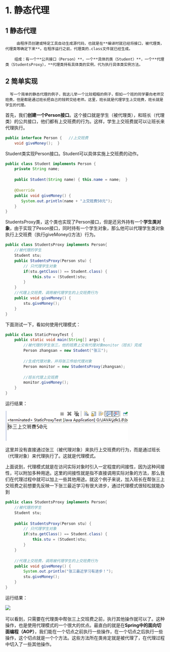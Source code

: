 # 1. 静态代理

## 1 **静态代理**

         由程序员创建或特定工具自动生成源代码，也就是在**编译时就已经将接口，被代理类，代理类等确定下来**。在程序运行之前，代理类的.class文件就已经生成。

        组成：有一个**公共接口（Person）**，一个**具体的类（Student）**，一个**代理类（StudentsProxy），**代理类持有具体类的实例，代为执行具体类实例方法。

## **2 简单实现**

      写一个简单的静态代理的例子，我这儿举一个比较粗糙的例子，假如一个班的同学要向老师交班费，但是都是通过班长把自己的钱转交给老师。这里，班长就是代理学生上交班费，班长就是学生的代理。

首先，我们**创建一个Person接口**。这个接口就是学生（被代理类），和班长（代理类）的公共接口，他们都有上交班费的行为。这样，学生上交班费就可以让班长来代理执行。

```java
public interface Person {   //上交班费
    void giveMoney();  }
```

Student类实现Person接口。Student可以具体实施上交班费的动作。

```java
public class Student implements Person {
    private String name;
    
    public Student(String name) { this.name = name;  }
    
    @Override
    public void giveMoney() {
       System.out.println(name + "上交班费50元");
    }
}
```

StudentsProxy类，这个类也实现了Person接口，但是还另外持有一个**学生类对象**，由于实现了Peson接口，同时持有一个学生对象，那么他可以代理学生类对象执行上交班费（执行giveMoney\(\)方法）行为。

```java
public class StudentsProxy implements Person{
    //被代理的学生
    Student stu;
    public StudentsProxy(Person stu) {
        // 只代理学生对象
        if(stu.getClass() == Student.class) {
            this.stu = (Student)stu;
        }
    }
    //代理上交班费，调用被代理学生的上交班费行为
    public void giveMoney() {
        stu.giveMoney();
    }
}
```

下面测试一下，看如何使用代理模式：

```java
public class StaticProxyTest {
    public static void main(String[] args) {
        //被代理的学生张三，他的班费上交有代理对象monitor（班长）完成
        Person zhangsan = new Student("张三");
        
        //生成代理对象，并将张三传给代理对象
        Person monitor = new StudentsProxy(zhangsan);
        
        //班长代理上交班费
        monitor.giveMoney();
    }
}
```

运行结果：

![](../../../.gitbook/assets/image%20%28434%29.png)

这里并没有直接通过张三（被代理对象）来执行上交班费的行为，而是通过班长（代理对象）来代理执行了。这就是代理模式。

上面说到，代理模式就是在访问实际对象时引入一定程度的间接性，因为这种间接性，可以附加多种用途。这里的间接性就是指不直接调用实际对象的方法，那么我们在代理过程中就可以加上一些其他用途。就这个例子来说，加入班长在帮张三上交班费之前想要先反映一下张三最近学习有很大进步，通过代理模式很轻松就能办到

```java
public class StudentsProxy implements Person{
    //被代理的学生
    Student stu;
    
    public StudentsProxy(Person stu) {
        // 只代理学生对象
        if(stu.getClass() == Student.class) {
            this.stu = (Student)stu;
        }
    }
    
    //代理上交班费，调用被代理学生的上交班费行为
    public void giveMoney() {
        System.out.println("张三最近学习有进步！");
        stu.giveMoney();
    }
}
```

运行结果：

![](https://images2015.cnblogs.com/blog/1085268/201704/1085268-20170409143428488-1662654340.png)

可以看到，只需要在代理类中帮张三上交班费之前，执行其他操作就可以了。这种操作，也是使用代理模式的一个很大的优点。最直白的就是在**Spring中的面向切面编程（AOP）**，我们能在一个切点之前执行一些操作，在一个切点之后执行一些操作，这个切点就是一个个方法。这些方法所在类肯定就是被代理了，在代理过程中切入了一些其他操作。

